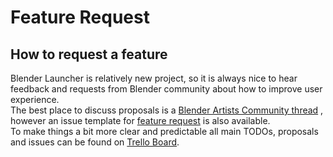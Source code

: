 # Feature Request

## How to request a feature

Blender Launcher is relatively new project, so it is always nice to hear feedback and requests from Blender community about how to improve user experience. \
The best place to discuss proposals is a [Blender Artists Community thread](https://blenderartists.org/t/external-program-blender-version-manager-for-2-8) , however an issue template for [feature request](https://github.com/DotBow/Blender-Launcher/issues/new?assignees=DotBow&labels=enhancement&template=feature_request.md&title=) is also available. \
To make things a bit more clear and predictable all main TODOs, proposals and issues can be found on [Trello Board](https://trello.com/b/kWfu0FC7/blender-launcher).
